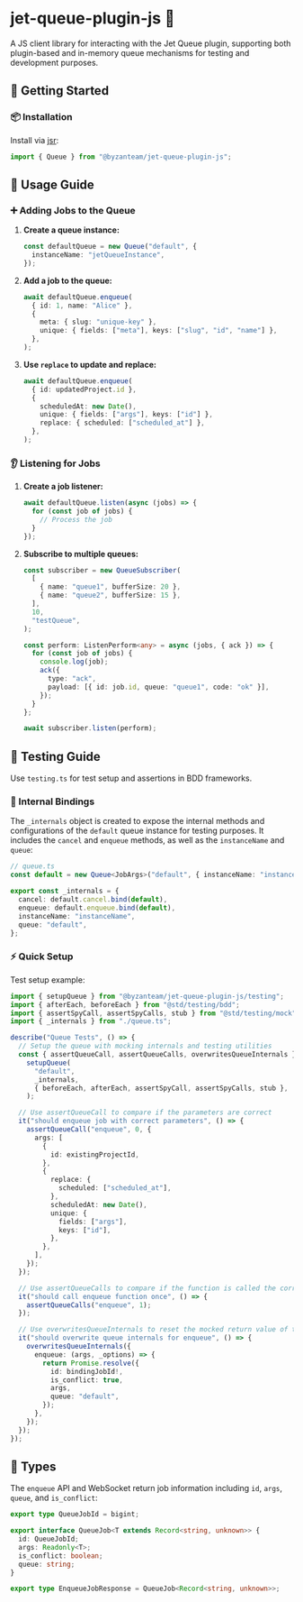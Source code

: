 # jet-queue-plugin-js 🚀

A JS client library for interacting with the Jet Queue plugin, supporting both
plugin-based and in-memory queue mechanisms for testing and development
purposes.

## 🌟 Getting Started

### 📦 Installation

Install via [jsr](https://jsr.io):

```ts
import { Queue } from "@byzanteam/jet-queue-plugin-js";
```

## 📖 Usage Guide

### ➕ Adding Jobs to the Queue

1. **Create a queue instance:**

   ```ts
   const defaultQueue = new Queue("default", {
     instanceName: "jetQueueInstance",
   });
   ```

2. **Add a job to the queue:**

   ```ts
   await defaultQueue.enqueue(
     { id: 1, name: "Alice" },
     {
       meta: { slug: "unique-key" },
       unique: { fields: ["meta"], keys: ["slug", "id", "name"] },
     },
   );
   ```

3. **Use `replace` to update and replace:**

   ```ts
   await defaultQueue.enqueue(
     { id: updatedProject.id },
     {
       scheduledAt: new Date(),
       unique: { fields: ["args"], keys: ["id"] },
       replace: { scheduled: ["scheduled_at"] },
     },
   );
   ```

### 👂 Listening for Jobs

1. **Create a job listener:**

   ```ts
   await defaultQueue.listen(async (jobs) => {
     for (const job of jobs) {
       // Process the job
     }
   });
   ```

2. **Subscribe to multiple queues:**

   ```ts
   const subscriber = new QueueSubscriber(
     [
       { name: "queue1", bufferSize: 20 },
       { name: "queue2", bufferSize: 15 },
     ],
     10,
     "testQueue",
   );

   const perform: ListenPerform<any> = async (jobs, { ack }) => {
     for (const job of jobs) {
       console.log(job);
       ack({
         type: "ack",
         payload: [{ id: job.id, queue: "queue1", code: "ok" }],
       });
     }
   };

   await subscriber.listen(perform);
   ```

## 🧪 Testing Guide

Use `testing.ts` for test setup and assertions in BDD frameworks.

### 🔧 Internal Bindings

The `_internals` object is created to expose the internal methods and
configurations of the `default` queue instance for testing purposes. It includes
the `cancel` and `enqueue` methods, as well as the `instanceName` and `queue`:

```ts
// queue.ts
const default = new Queue<JobArgs>("default", { instanceName: "instanceName" });

export const _internals = {
  cancel: default.cancel.bind(default),
  enqueue: default.enqueue.bind(default),
  instanceName: "instanceName",
  queue: "default",
};
```

### ⚡ Quick Setup

Test setup example:

```ts
import { setupQueue } from "@byzanteam/jet-queue-plugin-js/testing";
import { afterEach, beforeEach } from "@std/testing/bdd";
import { assertSpyCall, assertSpyCalls, stub } from "@std/testing/mock";
import { _internals } from "./queue.ts";

describe("Queue Tests", () => {
  // Setup the queue with mocking internals and testing utilities
  const { assertQueueCall, assertQueueCalls, overwritesQueueInternals } =
    setupQueue(
      "default",
      _internals,
      { beforeEach, afterEach, assertSpyCall, assertSpyCalls, stub },
    );

  // Use assertQueueCall to compare if the parameters are correct
  it("should enqueue job with correct parameters", () => {
    assertQueueCall("enqueue", 0, {
      args: [
        {
          id: existingProjectId,
        },
        {
          replace: {
            scheduled: ["scheduled_at"],
          },
          scheduledAt: new Date(),
          unique: {
            fields: ["args"],
            keys: ["id"],
          },
        },
      ],
    });
  });

  // Use assertQueueCalls to compare if the function is called the correct number of times
  it("should call enqueue function once", () => {
    assertQueueCalls("enqueue", 1);
  });

  // Use overwritesQueueInternals to reset the mocked return value of the queue functions
  it("should overwrite queue internals for enqueue", () => {
    overwritesQueueInternals({
      enqueue: (args, _options) => {
        return Promise.resolve({
          id: bindingJobId!,
          is_conflict: true,
          args,
          queue: "default",
        });
      },
    });
  });
});
```

## 📑 Types

The `enqueue` API and WebSocket return job information including `id`, `args`,
`queue`, and `is_conflict`:

```ts
export type QueueJobId = bigint;

export interface QueueJob<T extends Record<string, unknown>> {
  id: QueueJobId;
  args: Readonly<T>;
  is_conflict: boolean;
  queue: string;
}

export type EnqueueJobResponse = QueueJob<Record<string, unknown>>;
```
